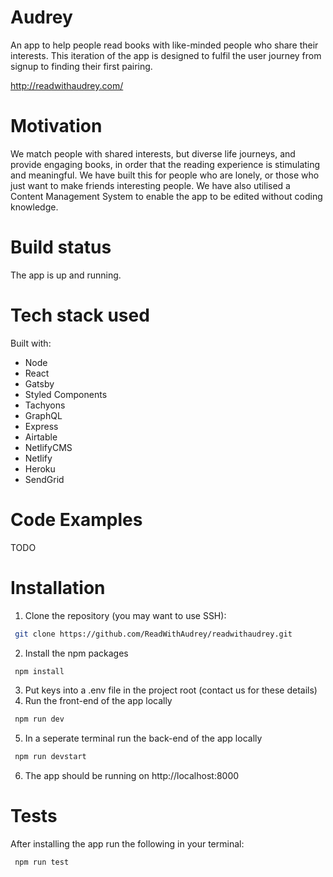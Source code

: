 

# Audrey
An app to help people read books with like-minded people who share their interests. This iteration of the app is designed to fulfil the user journey from signup to finding their first pairing.  

http://readwithaudrey.com/

# Motivation
We match people with shared interests, but diverse life journeys, and provide engaging books, in order that the reading experience is stimulating and meaningful. We have built this for people who are lonely, or those who just want to make friends interesting people.
We have also utilised a Content Management System to enable the app to be edited without coding knowledge.

# Build status
The app is up and running. 

# Tech stack used
Built with:
* Node
* React
* Gatsby
* Styled Components
* Tachyons
* GraphQL
* Express
* Airtable
* NetlifyCMS
* Netlify
* Heroku
* SendGrid


# Code Examples
TODO

# Installation
1. Clone the repository (you may want to use SSH):
``` bash
 git clone https://github.com/ReadWithAudrey/readwithaudrey.git
```
2. Install the npm packages
``` bash
 npm install
```
3. Put keys into a .env file in the project root (contact us for these details)
4. Run the front-end of the app locally
``` bash
 npm run dev
```
5. In a seperate terminal run the back-end of the app locally
``` bash
 npm run devstart
```
6. The app should be running on http://localhost:8000

# Tests

After installing the app run the following in your terminal:
``` bash
 npm run test
```
